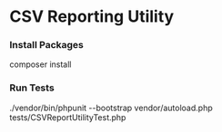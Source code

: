 # CSV Reporting Utility

### Install Packages
composer install

### Run Tests
 ./vendor/bin/phpunit --bootstrap vendor/autoload.php tests/CSVReportUtilityTest.php
